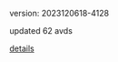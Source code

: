 version: 2023120618-4128

updated 62 avds

[details](https://github.com/0x74f917491bfa7ebfa379/ali_avd_db/blob/master/change_log/2023/12/06/18/4128.txt)